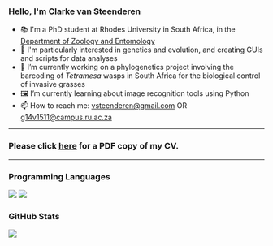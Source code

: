 ### Hello, I'm Clarke van Steenderen

- 📚 I'm a PhD student at Rhodes University in South Africa, in the [Department of Zoology and Entomology](https://www.ru.ac.za/zoologyandentomology/)
- 🐛 I'm particularly interested in genetics and evolution, and creating GUIs and scripts for data analyses
- 🧬 I’m currently working on a phylogenetics project involving the barcoding of *Tetramesa* wasps in South Africa for the biological control of invasive grasses
- 🖼️ I’m currently learning about image recognition tools using Python
- 📫 How to reach me: vsteenderen@gmail.com OR g14v1511@campus.ru.ac.za

---
### **Please click [here](https://github.com/clarkevansteenderen/Clarke-van-Steenderen-CV/blob/main/Clarke_van_Steenderen_CV.pdf) for a PDF copy of my CV.**
---

### Programming Languages
![](https://img.shields.io/badge/Code-Python-informational?style=flat&logo=Python&logoColor=white&color=2bbc8a)
![](https://img.shields.io/badge/Code-R-informational?style=flat&logo=R&logoColor=white&color=2bbc8a)

### GitHub Stats
<img align="center" src="https://github-readme-stats.vercel.app/api/?username=clarkevansteenderen&theme=dark" />
